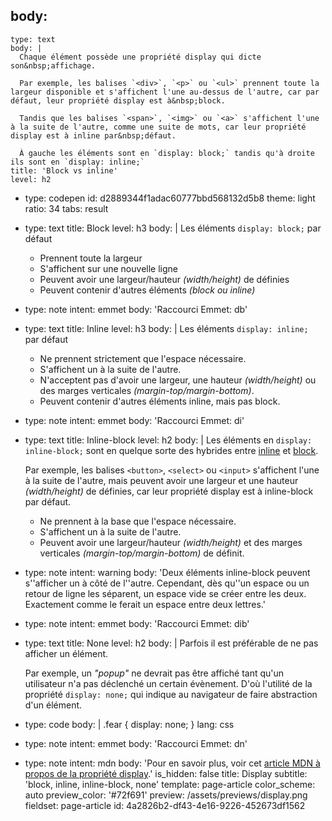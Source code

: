 body:
  -
    type: text
    body: |
      Chaque élément possède une propriété display qui dicte son&nbsp;affichage. 
      
      Par exemple, les balises `<div>`, `<p>` ou `<ul>` prennent toute la largeur disponible et s'affichent l'une au-dessus de l'autre, car par défaut, leur propriété display est à&nbsp;block. 
      
      Tandis que les balises `<span>`, `<img>` ou `<a>` s'affichent l'une à la suite de l'autre, comme une suite de mots, car leur propriété display est à inline par&nbsp;défaut.
      
      À gauche les éléments sont en `display: block;` tandis qu'à droite ils sont en `display: inline;`
    title: 'Block vs inline'
    level: h2
  -
    type: codepen
    id: d2889344f1adac60777bbd568132d5b8
    theme: light
    ratio: 34
    tabs: result
  -
    type: text
    title: Block
    level: h3
    body: |
      Les éléments `display: block;` par défaut
      
      - Prennent toute la&nbsp;largeur 
      - S'affichent sur une nouvelle ligne
      - Peuvent avoir une largeur/hauteur _(width/height)_ de&nbsp;définies
      - Peuvent contenir d'autres éléments _(block ou inline)_
  -
    type: note
    intent: emmet
    body: 'Raccourci Emmet: db'
  -
    type: text
    title: Inline
    level: h3
    body: |
      Les éléments `display: inline;`  par&nbsp;défaut
      
      - Ne prennent strictement que l'espace&nbsp;nécessaire.
      - S'affichent un à la suite de&nbsp;l'autre.
      - N'acceptent pas d'avoir une largeur, une hauteur _(width/height)_ ou des marges verticales _(margin-top/margin-bottom)_.
      - Peuvent contenir d'autres éléments inline, mais pas&nbsp;block.
  -
    type: note
    intent: emmet
    body: 'Raccourci Emmet: di'
  -
    type: text
    title: Inline-block
    level: h2
    body: |
      Les éléments en `display: inline-block;` sont en quelque sorte des hybrides entre [inline](#inline) et&nbsp;[block](#block).
      
      Par exemple, les balises `<button>`, `<select>` ou `<input>` s'affichent l'une à la suite de l'autre, mais peuvent avoir une largeur et une hauteur _(width/height)_ de définies, car leur propriété display est à inline-block par&nbsp;défaut.
      
      - Ne prennent à la base que l'espace nécessaire.
      - S'affichent un à la suite de l'autre.
      - Peuvent avoir une largeur/hauteur _(width/height)_ et des marges verticales _(margin-top/margin-bottom)_ de définit.
  -
    type: note
    intent: warning
    body: 'Deux éléments inline-block peuvent s''afficher un à côté de l''autre. Cependant, dès qu''un espace ou un retour de ligne les séparent, un espace vide se créer entre les deux. Exactement comme le ferait un espace entre deux&nbsp;lettres.'
  -
    type: note
    intent: emmet
    body: 'Raccourci Emmet: dib'
  -
    type: text
    title: None
    level: h2
    body: |
      Parfois il est préférable de ne pas afficher un élément. 
      
      Par exemple, un _"popup"_ ne devrait pas être affiché tant qu'un utilisateur n'a pas déclenché un certain évènement. D'où l'utilité de la propriété `display: none;` qui indique au navigateur de faire abstraction d'un&nbsp;élément.
  -
    type: code
    body: |
      .fear {
        display: none;
      }
    lang: css
  -
    type: note
    intent: emmet
    body: 'Raccourci Emmet: dn'
  -
    type: note
    intent: mdn
    body: 'Pour en savoir plus, voir cet [article MDN à propos de la propriété&nbsp;display](https://developer.mozilla.org/fr/docs/Web/CSS/display).'
is_hidden: false
title: Display
subtitle: 'block, inline, inline-block, none'
template: page-article
color_scheme: auto
preview_color: '#72f691'
preview: /assets/previews/display.png
fieldset: page-article
id: 4a2826b2-df43-4e16-9226-452673df1562
